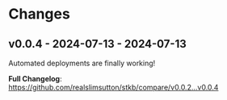 # Changes

## v0.0.4 - 2024-07-13 - 2024-07-13

Automated deployments are finally working!

**Full Changelog**: https://github.com/realslimsutton/stkb/compare/v0.0.2...v0.0.4
